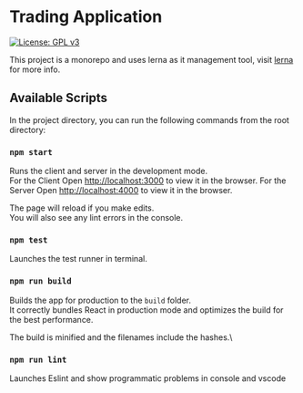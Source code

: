 # Trading Application

[![License: GPL v3](https://img.shields.io/badge/License-GPLv3-blue.svg)](https://www.gnu.org/licenses/gpl-3.0)

This project is a monorepo and uses lerna as it management tool, visit [lerna](https://lerna.js.org/docs) for more info.

## Available Scripts

In the project directory, you can run the following commands from the root directory:

### `npm start`

Runs the client and server in the development mode.\
For the Client Open [http://localhost:3000](http://localhost:3000) to view it in the browser.
For the Server Open [http://localhost:4000](http://localhost:4000) to view it in the browser.

The page will reload if you make edits.\
You will also see any lint errors in the console.

### `npm test`

Launches the test runner in terminal.

### `npm run build`

Builds the app for production to the `build` folder.\
It correctly bundles React in production mode and optimizes the build for the best performance.

The build is minified and the filenames include the hashes.\

### `npm run lint`

Launches Eslint and show programmatic problems in console and vscode
